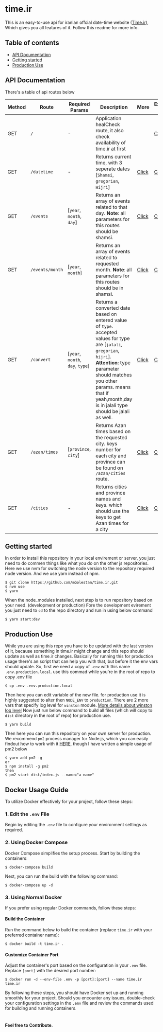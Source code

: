 # time.ir

This is an easy-to-use api for iranian offcial date-time website ([Time.ir](http://time.ir)), Which gives you all features of it. Follow this readme for more info.

## Table of contents

* [API Documentation](https://github.com/mGolestan/time.ir#api-documentation)
* [Getting started](https://github.com/mGolestan/time.ir#getting-started)
* [Production Use](https://github.com/mGolestan/time.ir#production-use)

## API Documentation

There's a table of api routes below

| Method | Route           | Required Params                  | Description                                                                                                                                                                                                                                                       | More                                                                                    | Example Calls                                                            |
| ------ | --------------- | -------------------------------- | ----------------------------------------------------------------------------------------------------------------------------------------------------------------------------------------------------------------------------------------------------------------- | --------------------------------------------------------------------------------------- | ------------------------------------------------------------------------ |
| GET    | `/`             | -                                | Application healCheck route, it also check availability of time.ir at first                                                                                                                                                                                       |                                                                                         | [Click](http://46.4.162.92/)                                             |
| GET    | `/datetime`     | -                                | Returns current time, with 3 seperate dates [`Shamsi`, `gregorian`, `Hijri`]                                                                                                                                                                                      | [Click](https://github.com/mGolestan/time.ir/blob/master/doc/routes/currentDateTime.md) | [Click](http://46.4.162.92/datetime)                                     |
| GET    | `/events`       | [`year`, `month`, `day`]         | Returns an array of events related to that day. **Note**: all parameters for this routes should be shamsi.                                                                                                                                                        | [Click](https://github.com/mGolestan/time.ir/blob/master/doc/routes/events.md)          | [Click](http://46.4.162.92/events?year=1397&month=07&day=14)             |
| GET    | `/events/month` | [`year`, `month`]                | Returns an array of events related to requested month. **Note**: all parameters for this routes should be in shamsi.                                                                                                                                              | [Click](https://github.com/mGolestan/time.ir/blob/master/doc/routes/monthEvents.md)     | [Click](http://46.4.162.92/events/month?year=1397&month=07)              |
| GET    | `/convert`      | [`year`, `month`, `day`, `type`] | Returns a converted date based on entered value of `type`. accepted values for type are [`jalali`, `gregorian`, `hijri`]. **Attention:** type parameter should matches you other params. means that if yeah,month,day is in jalali type should be jalali as well. | [Click](https://github.com/mGolestan/time.ir/blob/master/doc/routes/convertDate.md)     | [Click](http://46.4.162.92/convert?year=1397&month=7&day=19&type=jalali) |
| GET    | `/azan/times`   | [`province`, `city`]             | Returns Azan times based on the requested city. keys number for each city and province can be found on `/azan/cities` route.                                                                                                                                      | [Click](https://github.com/mGolestan/time.ir/blob/master/doc/routes/azan.md)            | [Click](http://46.4.162.92/azan/times?province=8&city=95)                |
| GET    | `/cities`       | -                                | Returns cities and province names and keys. which should use the keys to get Azan times for a city                                                                                                                                                                | [Click](https://github.com/mGolestan/time.ir/blob/master/doc/routes/cities.md)          | [Click](http://46.4.162.92/azan/cities)                                  |

## Getting started

In order to install this repository in your local envirement or server, you just need to do commen things like what you do on the other js repositories.
<br/>Here we use nvm for switching the node version to the repository required node version. And we use yarn instead of npm.

```
$ git clone https://github.com/mGolestan/time.ir.git
$ nvm use
$ yarn
```

When the node_modules installed, next step is to run repository based on your need. (development or production)
Fore the development evirement you just need to `cd` to the repo directory and run in using below command

```
$ yarn start:dev
```

## Production Use

While you are using this repo you have to be updated with the last version of it, because something in time.ir might change and this repo should update as well as time.ir changes.
Basically for running this for production usage there's an script that can help you with that, but before it the env vars should update. So, first we need a copy of `.env` with this name `.env.production.local`. use this commad while you're in the root of repo to copy .env file

```
$ cp .env .env.production.local
```

Then here you can edit variable of the new file. for production use it is highly suggested to alter then `NODE_ENV` to `production`.
There are 2 more vars that specify log level for `winston` module. [More details about winston log level](https://github.com/winstonjs/winston#logging)
Now just run below command to build all files (which will copy to `dist` directory in the root of repo) for production use.

```
$ yarn build
```

Then here you can run this repository on your own server for production. We recommend `pm2` process manager for Node.js, which you can easily findout how to work with it [HERE](https://pm2.io/runtime/), though I have written a simple usage of pm2 below

```
$ yarn add pm2 -g
or
$ npm install -g pm2
then
$ pm2 start dist/index.js --name="a name"
```
## Docker Usage Guide

To utilize Docker effectively for your project, follow these steps:

### 1. Edit the `.env` File
Begin by editing the `.env` file to configure your environment settings as required.

### 2. Using Docker Compose
Docker Compose simplifies the setup process. Start by building the containers:
```
$ docker-compose build
```
Next, you can run the build with the following command:
```
$ docker-compose up -d
```

### 3. Using Normal Docker
If you prefer using regular Docker commands, follow these steps:

#### Build the Container
Run the command below to build the container (replace `time.ir` with your preferred container name):
```
$ docker build -t time.ir .
```

#### Customize Container Port
Adjust the container's port based on the configuration in your `.env` file. Replace `[port]` with the desired port number:
```
$ docker run -d --env-file .env -p [port]:[port] --name time.ir time.ir
```

By following these steps, you should have Docker set up and running smoothly for your project. Should you encounter any issues, double-check your configuration settings in the `.env` file and review the commands used for building and running containers.

#

**Feel free to Contribute.**
